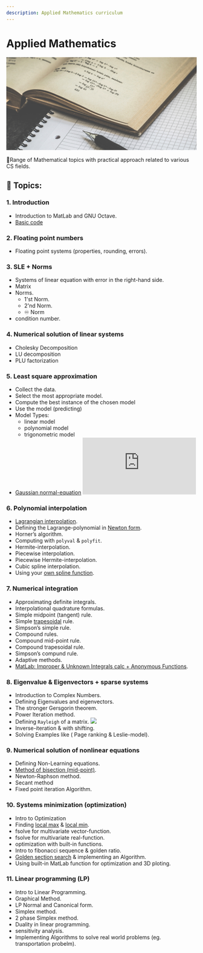 ```yaml
---
description: Applied Mathematics curriculum
---
```


# Applied Mathematics

![Photo by Lum3n from Pexels](../../.gitbook/assets/Math.jpg)

🔬Range of Mathematical topics with practical approach related to various CS fields.

## 📃 Topics:

### 1. Introduction

* Introduction to MatLab and GNU Octave.
* [Basic code](https://github.com/MoElaSec/Applied\_Math/blob/main/lab\_code.m)

### 2. Floating point numbers

* Floating point systems (properties, rounding, errors).

### 3. SLE + Norms

* Systems of linear equation with error in the right-hand side.
* Matrix
* Norms.
  * 1'st Norm.
  * 2'nd Norm.
  * ♾ Norm
* condition number.

### 4. Numerical solution of linear systems

* Cholesky Decomposition
* LU decomposition
* PLU factorization

### 5. Least square approximation

* Collect the data.
* Select the most appropriate model.&#x20;
* Compute the best instance of the chosen model
* Use the model (predicting)
* Model Types:
  * linear model
  * polynomial model
  * trigonometric model
* [Gaussian normal-equation](https://github.com/MoElaSec/Applied\_Math/blob/main/Scripts/Gussian\_normal\_equation.m) ![](https://latex.codecogs.com/svg.image?A^T.Ax\&space;=\&space;A^T.f)

### 6. Polynomial interpolation

* [Lagrangian interpolation](https://github.com/MoElaSec/Applied\_Math/blob/main/Scripts/lagrangeRelated.m).
* Defining the Lagrange-polynomial in [Newton form](https://github.com/MoElaSec/Applied\_Math/blob/main/Scripts/Newton\_method\_roots.m).
* Horner’s algorithm.
* Computing with `polyval` & `polyfit`.
* Hermite-interpolation.
* Piecewise interpolation.
* Piecewise Hermite-interpolation.
* Cubic spline interpolation.
* Using your [own spline function](https://github.com/MoElaSec/Applied\_Math/blob/main/Scripts/myspline.m).

### 7. Numerical integration

* Approximating definite integrals.
* Interpolational quadrature formulas.
* Simple midpoint (tangent) rule.
* Simple [trapesoidal](https://github.com/MoElaSec/Applied\_Math/blob/main/Scripts/mytrap.m) rule.
* Simpson’s simple rule.
* Compound rules.
* Compound mid-point rule.
* Compound trapesoidal rule.
* Simpson’s compund rule.
* Adaptive methods.
* [MatLab: Improper & Unknown Integrals calc + Anonymous Functions](https://github.com/MoElaSec/Applied\_Math/blob/main/Scripts/integralex.m).

### 8. Eigenvalue & Eigenvectors + sparse systems

* Introduction to Complex Numbers.
* Defining Eigenvalues and eigenvectors.
* The stronger Gersgorin theorem.
* Power Iteration method.
* Defining `Rayleigh` of a matrix.  ![](https://latex.codecogs.com/svg.image?\mathit{\lambda\&space;\&space;=\&space;\frac{\(Av,\&space;v\)}{\(v,\&space;v\)\}})
* Inverse-iteration & with shifting.
* Solving Examples like ( Page ranking & Leslie-model).

### 9. Numerical solution of nonlinear equations

* Defining Non-Learning equations.
* [Method of bisection (mid-point)](https://github.com/MoElaSec/Applied\_Math/blob/main/Scripts/mybisect.m).
* Newton-Raphson method.
* Secant method
* Fixed point iteration Algorithm.

### 10. Systems minimization (optimization)

* Intro to Optimization
* Finding [local max](https://github.com/MoElaSec/Applied\_Math/blob/main/Scripts/local\_maximizer.m) & [local min](https://github.com/MoElaSec/Applied\_Math/blob/main/Scripts/local\_min\_optimization.m).&#x20;
* fsolve for multivariate vector-function.
* fsolve for multivariate real-function.
* optimization with built-in functions.
* Intro to fibonacci sequence & golden ratio.
* [Golden section search](https://github.com/MoElaSec/Applied\_Math/blob/main/Scripts/gold.m) & implementing an Algorithm.
* Using built-in MatLab function for optimization and 3D ploting.

### 11. Linear programming (LP)

* Intro to Linear Programming.
* Graphical Method.
* LP Normal and Canonical form.
* Simplex method.
* 2 phase Simplex method.
* Duality in linear programming.
* sensitivity analysis.
* Implementing Algorithms to solve real world problems (eg. transportation probelm).
